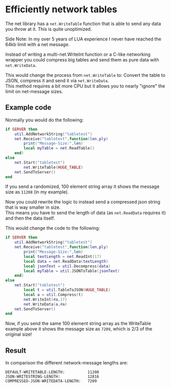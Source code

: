 # Efficiently network tables

The net library has a `net.WriteTable` function that is able to send any data you throw at it. This is quite unoptimized.

Side Note: In my over 5 years of LUA experience I never have reached the 64kb limit with a net message.

Instead of writing a multi-net.WriteInt function or a C-like networking wrapper you could compress big tables and send them as pure data with `net.WriteData`.

This would change the process from `net.WriteTable` to: Convert the table to JSON, compress it and send it via `net.WriteData`.  
This method requires a bit more CPU but it allows you to nearly "ignore" the limit on net-message sizes.


## Example code

Normally you would do the following:

```lua
if SERVER then
    util.AddNetworkString("tabletest")
    net.Receive("tabletest",function(len,ply)
        print("Message-Size:",len)
        local myTable = net.ReadTable()
    end)
else
    net.Start("tabletest")
        net.WriteTable(HUGE_TABLE)
    net.SendToServer()
end
```

If you send a randomized, 100 element string array it shows the message size as `11208` (in my example).

Now you could rewrite the logic to instead send a compressed json string that is way smaller in size.  
This means you have to send the length of data (as `net.ReadData` requires it) and then the data itself.

This would change the code to the following:

```lua
if SERVER then
    util.AddNetworkString("tabletest")
    net.Receive("tabletest",function(len,ply)
        print("Message-Size:",len)
        local textLength = net.ReadInt(17)
        local data = net.ReadData(textLength)
        local jsonText = util.Decompress(data)
        local myTable = util.JSONToTable(jsonText)
    end)
else
    net.Start("tabletest")
        local t = util.TableToJSON(HUGE_TABLE)
        local a = util.Compress(t)
        net.WriteInt(#a,17)
        net.WriteData(a,#a)
    net.SendToServer()
end
```

Now, if you send the same 100 element string array as the WriteTable example above it shows the message size as `7209`, which is 2/3 of the original size!


## Result

In comparison the different network-message lengths are:

    DEFAULT-WRITETABLE-LENGTH:          11208
    JSON-WRITESTRING-LENGTH:            12816
    COMPRESSED-JSON-WRITEDATA-LENGTH:   7209
